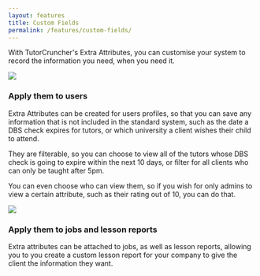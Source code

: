 ```yaml
---
layout: features
title: Custom Fields
permalink: /features/custom-fields/
---
```

With TutorCruncher's Extra Attributes, you can customise your system to record the information you need, when you need it.

<a href="{{ site.static}}/img/features/extra-attribute-list.png" data-lightbox="lightbox" data-title="The list of extra attributes for a company" class="thumbnail">
  <img src="{{ site.static}}/img/features/extra-attribute-list.png" alt-text="The list of extra attributes for a company"/>
</a>

### Apply them to users

Extra Attributes can be created for users profiles, so that you can save any information that is not included in the standard system, such as the date a DBS check expires for tutors, or which university a client wishes their child to attend.

They are filterable, so you can choose to view all of the tutors whose DBS check is going to expire within the next 10 days, or filter for all clients who can only be taught after 5pm.

You can even choose who can view them, so if you wish for only admins to view a certain attribute, such as their rating out of 10, you can do that.

<a href="{{ site.static}}/img/features/attribute-form.png" data-lightbox="lightbox" data-title="Extra Attribute form" class="thumbnail">
  <img src="{{ site.static}}/img/features/attribute-form.png" alt-text="Extra Attribute form"/>
</a>

### Apply them to jobs and lesson reports

Extra attributes can be attached to jobs, as well as lesson reports, allowing you to you create a custom lesson report for your company to give the client the information they want.